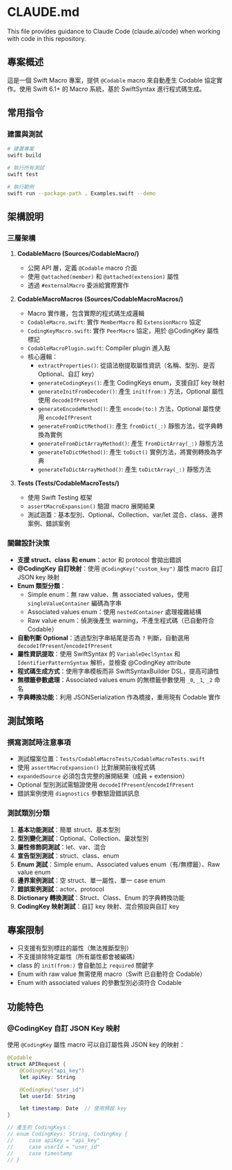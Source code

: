 # CLAUDE.md

This file provides guidance to Claude Code (claude.ai/code) when working with code in this repository.

## 專案概述

這是一個 Swift Macro 專案，提供 `@Codable` macro 來自動產生 Codable 協定實作。使用 Swift 6.1+ 的 Macro 系統，基於 SwiftSyntax 進行程式碼生成。

## 常用指令

### 建置與測試

```bash
# 建置專案
swift build

# 執行所有測試
swift test

# 執行範例
swift run --package-path . Examples.swift --demo
```

## 架構說明

### 三層架構

1. **CodableMacro (Sources/CodableMacro/)**
   - 公開 API 層，定義 `@Codable` macro 介面
   - 使用 `@attached(member)` 和 `@attached(extension)` 屬性
   - 透過 `#externalMacro` 委派給實際實作

2. **CodableMacroMacros (Sources/CodableMacroMacros/)**
   - Macro 實作層，包含實際的程式碼生成邏輯
   - `CodableMacro.swift`: 實作 `MemberMacro` 和 `ExtensionMacro` 協定
   - `CodingKeyMacro.swift`: 實作 `PeerMacro` 協定，用於 @CodingKey 屬性標記
   - `CodableMacroPlugin.swift`: Compiler plugin 進入點
   - 核心邏輯：
     - `extractProperties()`: 從語法樹提取屬性資訊（名稱、型別、是否 Optional、自訂 key）
     - `generateCodingKeys()`: 產生 CodingKeys enum，支援自訂 key 映射
     - `generateInitFromDecoder()`: 產生 `init(from:)` 方法，Optional 屬性使用 `decodeIfPresent`
     - `generateEncodeMethod()`: 產生 `encode(to:)` 方法，Optional 屬性使用 `encodeIfPresent`
     - `generateFromDictMethod()`: 產生 `fromDict(_:)` 靜態方法，從字典轉換為實例
     - `generateFromDictArrayMethod()`: 產生 `fromDictArray(_:)` 靜態方法
     - `generateToDictMethod()`: 產生 `toDict()` 實例方法，將實例轉換為字典
     - `generateToDictArrayMethod()`: 產生 `toDictArray(_:)` 靜態方法

3. **Tests (Tests/CodableMacroTests/)**
   - 使用 Swift Testing 框架
   - `assertMacroExpansion()` 驗證 macro 展開結果
   - 測試涵蓋：基本型別、Optional、Collection、var/let 混合、class、邊界案例、錯誤案例

### 關鍵設計決策

- **支援 struct、class 和 enum**：actor 和 protocol 會拋出錯誤
- **@CodingKey 自訂映射**：使用 `@CodingKey("custom_key")` 屬性 macro 自訂 JSON key 映射
- **Enum 類型分類**：
  - Simple enum：無 raw value、無 associated values，使用 `singleValueContainer` 編碼為字串
  - Associated values enum：使用 `nestedContainer` 處理複雜結構
  - Raw value enum：偵測後產生 warning，不產生程式碼（已自動符合 Codable）
- **自動判斷 Optional**：透過型別字串結尾是否為 `?` 判斷，自動選用 `decodeIfPresent`/`encodeIfPresent`
- **屬性資訊提取**：使用 SwiftSyntax 的 `VariableDeclSyntax` 和 `IdentifierPatternSyntax` 解析，並檢查 @CodingKey attribute
- **程式碼生成方式**：使用字串模板而非 SwiftSyntaxBuilder DSL，提高可讀性
- **無標籤參數處理**：Associated values enum 的無標籤參數使用 `_0`, `_1`, `_2` 命名
- **字典轉換功能**：利用 JSONSerialization 作為橋接，重用現有 Codable 實作

## 測試策略

### 撰寫測試時注意事項

- 測試檔案位置：`Tests/CodableMacroTests/CodableMacroTests.swift`
- 使用 `assertMacroExpansion()` 比對展開前後程式碼
- `expandedSource` 必須包含完整的展開結果（成員 + extension）
- Optional 型別測試需驗證使用 `decodeIfPresent`/`encodeIfPresent`
- 錯誤案例使用 `diagnostics` 參數驗證錯誤訊息

### 測試類別分類

1. **基本功能測試**：簡單 struct、基本型別
2. **型別變化測試**：Optional、Collection、巢狀型別
3. **屬性修飾詞測試**：let、var、混合
4. **宣告型別測試**：struct、class、enum
5. **Enum 測試**：Simple enum、Associated values enum（有/無標籤）、Raw value enum
6. **邊界案例測試**：空 struct、單一屬性、單一 case enum
7. **錯誤案例測試**：actor、protocol
8. **Dictionary 轉換測試**：Struct、Class、Enum 的字典轉換功能
9. **CodingKey 映射測試**：自訂 key 映射、混合預設與自訂 key

## 專案限制

- 只支援有型別標註的屬性（無法推斷型別）
- 不支援排除特定屬性（所有屬性都會被編碼）
- class 的 `init(from:)` 會自動加上 `required` 關鍵字
- Enum with raw value 無需使用 macro（Swift 已自動符合 Codable）
- Enum with associated values 的參數型別必須符合 Codable

## 功能特色

### @CodingKey 自訂 JSON Key 映射

使用 `@CodingKey` 屬性 macro 可以自訂屬性與 JSON key 的映射：

```swift
@Codable
struct APIRequest {
    @CodingKey("api_key")
    let apiKey: String

    @CodingKey("user_id")
    let userId: String

    let timestamp: Date  // 使用預設 key
}

// 產生的 CodingKeys：
// enum CodingKeys: String, CodingKey {
//     case apiKey = "api_key"
//     case userId = "user_id"
//     case timestamp
// }
```

